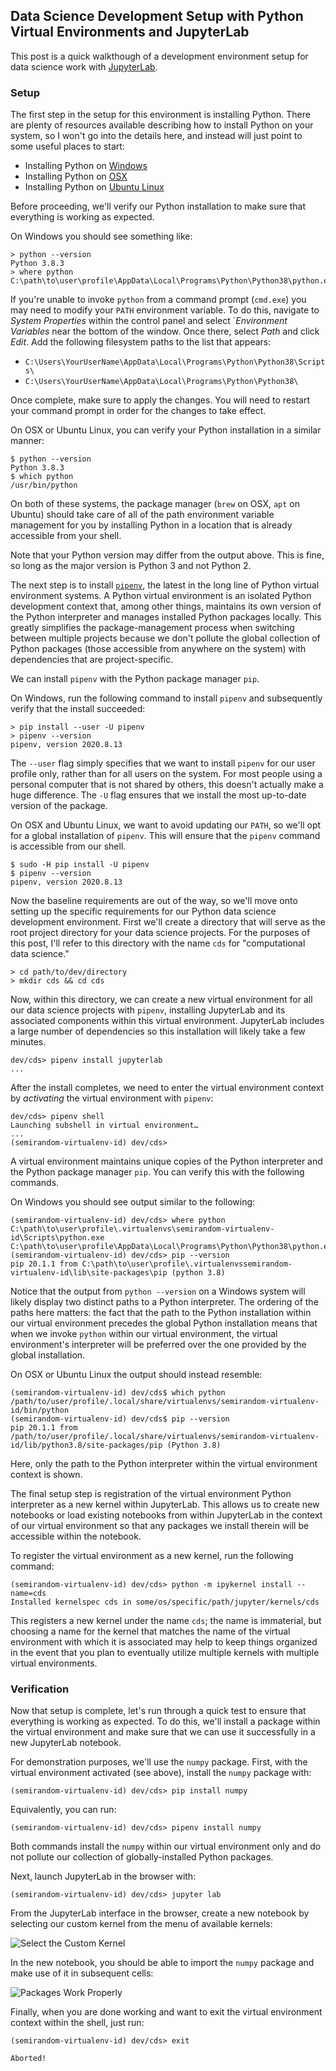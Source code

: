 ## Data Science Development Setup with Python Virtual Environments and JupyterLab

This post is a quick walkthough of a development environment setup for data science work with [JupyterLab](https://jupyter.org/install.html).

### Setup

The first step in the setup for this environment is installing Python. There are plenty of resources available describing how to install Python on your system, so I won't go into the details here, and instead will just point to some useful places to start:

- Installing Python on [Windows](https://www.python.org/downloads/windows/)
- Installing Python on [OSX](https://docs.python-guide.org/starting/install3/osx/)
- Installing Python on [Ubuntu Linux](https://docs.python-guide.org/starting/install3/linux/)

Before proceeding, we'll verify our Python installation to make sure that everything is working as expected.

On Windows you should see something like:

```
> python --version
Python 3.8.3
> where python
C:\path\to\user\profile\AppData\Local\Programs\Python\Python38\python.exe
```

If you're unable to invoke `python` from a command prompt (`cmd.exe`) you may need to modify your `PATH` environment variable. To do this, navigate to _System Properties_ within the control panel and select `_Environment Variables_ near the bottom of the window. Once there, select _Path_ and click _Edit_. Add the following filesystem paths to the list that appears:

- `C:\Users\YourUserName\AppData\Local\Programs\Python\Python38\Scripts\`
- `C:\Users\YourUserName\AppData\Local\Programs\Python\Python38\`

Once complete, make sure to apply the changes. You will need to restart your command prompt in order for the changes to take effect.

On OSX or Ubuntu Linux, you can verify your Python installation in a similar manner:

```
$ python --version
Python 3.8.3
$ which python
/usr/bin/python
```

On both of these systems, the package manager (`brew` on OSX, `apt` on Ubuntu) should take care of all of the path environment variable management for you by installing Python in a location that is already accessible from your shell.

Note that your Python version may differ from the output above. This is fine, so long as the major version is Python 3 and not Python 2.

The next step is to install [`pipenv`](https://pipenv-fork.readthedocs.io/en/latest/), the latest in the long line of Python virtual environment systems. A Python virtual environment is an isolated Python development context that, among other things, maintains its own version of the Python interpreter and manages installed Python packages locally. This greatly simplifies the package-management process when switching between multiple projects because we don't pollute the global collection of Python packages (those accessible from anywhere on the system) with dependencies that are project-specific.

We can install `pipenv` with the Python package manager `pip`.

On Windows, run the following command to install `pipenv` and subsequently verify that the install succeeded:

```
> pip install --user -U pipenv
> pipenv --version
pipenv, version 2020.8.13
```

The `--user` flag simply specifies that we want to install `pipenv` for our user profile only, rather than for all users on the system. For most people using a personal computer that is not shared by others, this doesn't actually make a huge difference. The `-U` flag ensures that we install the most up-to-date version of the package.

On OSX and Ubuntu Linux, we want to avoid updating our `PATH`, so we'll opt for a global installation of `pipenv`. This will ensure that the `pipenv` command is accessible from our shell.

```
$ sudo -H pip install -U pipenv
$ pipenv --version
pipenv, version 2020.8.13
```

Now the baseline requirements are out of the way, so we'll move onto setting up the specific requirements for our Python data science development environment. First we'll create a directory that will serve as the root project directory for your data science projects. For the purposes of this post, I'll refer to this directory with the name `cds` for "computational data science."

```
> cd path/to/dev/directory
> mkdir cds && cd cds
```

Now, within this directory, we can create a new virtual environment for all our data science projects with `pipenv`, installing JupyterLab and its associated components within this virtual environment. JupyterLab includes a large number of dependencies so this installation will likely take a few minutes.

```
dev/cds> pipenv install jupyterlab
...
```

After the install completes, we need to enter the virtual environment context by _activating_ the virtual environment with `pipenv`:

```
dev/cds> pipenv shell
Launching subshell in virtual environment…
...
(semirandom-virtualenv-id) dev/cds>
```

A virtual environment maintains unique copies of the Python interpreter and the Python package manager `pip`. You can verify this with the following commands.

On Windows you should see output similar to the following:

```
(semirandom-virtualenv-id) dev/cds> where python
C:\path\to\user\profile\.virtualenvs\semirandom-virtualenv-id\Scripts\python.exe
C:\path\to\user\profile\AppData\Local\Programs\Python\Python38\python.exe
(semirandom-virtualenv-id) dev/cds> pip --version
pip 20.1.1 from C:\path\to\user\profile\.virtualenvssemirandom-virtualenv-id\lib\site-packages\pip (python 3.8)
```

Notice that the output from `python --version` on a Windows system will likely display two distinct paths to a Python interpreter. The ordering of the paths here matters: the fact that the path to the Python installation within our virtual environment precedes the global Python installation means that when we invoke `python` within our virtual environment, the virtual environment's interpreter will be preferred over the one provided by the global installation.

On OSX or Ubuntu Linux the output should instead resemble:

```
(semirandom-virtualenv-id) dev/cds$ which python
/path/to/user/profile/.local/share/virtualenvs/semirandom-virtualenv-id/bin/python
(semirandom-virtualenv-id) dev/cds$ pip --version
pip 20.1.1 from /path/to/user/profile/.local/share/virtualenvs/semirandom-virtualenv-id/lib/python3.8/site-packages/pip (Python 3.8)
```

Here, only the path to the Python interpreter within the virtual environment context is shown.

The final setup step is registration of the virtual environment Python interpreter as a new kernel within JupyterLab. This allows us to create new notebooks or load existing notebooks from within JupyterLab in the context of our virtual environment so that any packages we install therein will be accessible within the notebook. 

To register the virtual environment as a new kernel, run the following command:

```
(semirandom-virtualenv-id) dev/cds> python -m ipykernel install --name=cds
Installed kernelspec cds in some/os/specific/path/jupyter/kernels/cds
```

This registers a new kernel under the name `cds`; the name is immaterial, but choosing a name for the kernel that matches the name of the virtual environment with which it is associated may help to keep things organized in the event that you plan to eventually utilize multiple kernels with multiple virtual environments.

### Verification

Now that setup is complete, let's run through a quick test to ensure that everything is working as expected. To do this, we'll install a package within the virtual environment and make sure that we can use it successfully in a new JupyterLab notebook.

For demonstration purposes, we'll use the `numpy` package. First, with the virtual environment activated (see above), install the `numpy` package with:

```
(semirandom-virtualenv-id) dev/cds> pip install numpy
```

Equivalently, you can run:

```
(semirandom-virtualenv-id) dev/cds> pipenv install numpy
```

Both commands install the `numpy` within our virtual environment only and do not pollute our collection of globally-installed Python packages.

Next, launch JupyterLab in the browser with:

```
(semirandom-virtualenv-id) dev/cds> jupyter lab
```

From the JupyterLab interface in the browser, create a new notebook by selecting our custom kernel from the menu of available kernels:

![Select the Custom Kernel]( http://raw.githubusercontent.com/turingcompl33t/turingcompl33t.github.io/master/images/2020-9-07-Python-CDS/launcher.PNG)

In the new notebook, you should be able to import the `numpy` package and make use of it in subsequent cells:

![Packages Work Properly]( http://raw.githubusercontent.com/turingcompl33t/turingcompl33t.github.io/master/images/2020-9-07-Python-CDS/verify.PNG)

Finally, when you are done working and want to exit the virtual environment context within the shell, just run:

```
(semirandom-virtualenv-id) dev/cds> exit

Aborted!

```